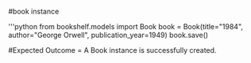 #book instance

'''python
from bookshelf.models import Book
book = Book(title="1984", author="George Orwell", publication_year=1949)
book.save()

#Expected Outcome = A Book instance is successfully created.